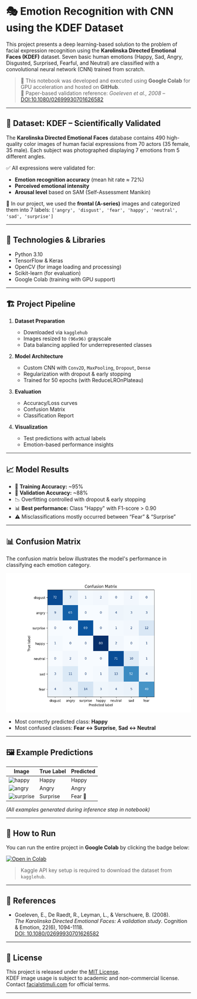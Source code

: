 # 🎭 Emotion Recognition with CNN using the KDEF Dataset

This project presents a deep learning-based solution to the problem of facial expression recognition using the **Karolinska Directed Emotional Faces (KDEF)** dataset. Seven basic human emotions (Happy, Sad, Angry, Disgusted, Surprised, Fearful, and Neutral) are classified with a convolutional neural network (CNN) trained from scratch.

> 🔬 This notebook was developed and executed using **Google Colab** for GPU acceleration and hosted on **GitHub**.  
> 📎 Paper-based validation reference: *Goeleven et al., 2008* – [DOI:10.1080/02699930701626582](https://doi.org/10.1080/02699930701626582)

---

## 🧠 Dataset: KDEF – Scientifically Validated

The **Karolinska Directed Emotional Faces** database contains 490 high-quality color images of human facial expressions from 70 actors (35 female, 35 male). Each subject was photographed displaying 7 emotions from 5 different angles.

✅ All expressions were validated for:
- **Emotion recognition accuracy** (mean hit rate ≈ 72%)
- **Perceived emotional intensity**
- **Arousal level** based on SAM (Self-Assessment Manikin)

📌 In our project, we used the **frontal (A-series)** images and categorized them into 7 labels:
`['angry', 'disgust', 'fear', 'happy', 'neutral', 'sad', 'surprise']`

---

## 🧰 Technologies & Libraries

- Python 3.10  
- TensorFlow & Keras  
- OpenCV (for image loading and processing)  
- Scikit-learn (for evaluation)  
- Google Colab (training with GPU support)  

---

## 🏗️ Project Pipeline

1. **Dataset Preparation**
   - Downloaded via `kagglehub`
   - Images resized to `(96x96)` grayscale
   - Data balancing applied for underrepresented classes

2. **Model Architecture**
   - Custom CNN with `Conv2D`, `MaxPooling`, `Dropout`, `Dense`
   - Regularization with dropout & early stopping
   - Trained for 50 epochs (with ReduceLROnPlateau)

3. **Evaluation**
   - Accuracy/Loss curves
   - Confusion Matrix
   - Classification Report

4. **Visualization**
   - Test predictions with actual labels
   - Emotion-based performance insights

---

## 📈 Model Results

- 🧪 **Training Accuracy:** ~95%  
- 🧪 **Validation Accuracy:** ~88%  
- 📉 Overfitting controlled with dropout & early stopping  
- 📊 **Best performance:** Class "Happy" with F1-score > 0.90  
- ⚠️ Misclassifications mostly occurred between “Fear” & “Surprise”

---

## 📊 Confusion Matrix

The confusion matrix below illustrates the model's performance in classifying each emotion category.

![Confusion Matrix](./docs/confusion_matrix.png)


- Most correctly predicted class: **Happy**
- Most confused classes: **Fear ↔ Surprise**, **Sad ↔ Neutral**

---

## 🖼️ Example Predictions

| Image | True Label | Predicted |
|-------|------------|-----------|
| ![happy](./docs/sample_happy.png) | Happy | Happy |
| ![angry](./docs/sample_angry.png) | Angry | Angry |
| ![surprise](./docs/sample_surprise.png) | Surprise | Fear 😬 |

_(All examples generated during inference step in notebook)_

---

## 🚀 How to Run

You can run the entire project in **Google Colab** by clicking the badge below:

<a href="https://colab.research.google.com/github/FatmaBuseBorlu/KDEF/blob/main/KDEF.ipynb" target="_blank">
  <img src="https://colab.research.google.com/assets/colab-badge.svg" alt="Open in Colab"/>
</a>

> Kaggle API key setup is required to download the dataset from `kagglehub`.

---

## 📎 References

- Goeleven, E., De Raedt, R., Leyman, L., & Verschuere, B. (2008).  
  *The Karolinska Directed Emotional Faces: A validation study*. Cognition & Emotion, 22(6), 1094-1118.  
  [DOI: 10.1080/02699930701626582](https://doi.org/10.1080/02699930701626582)

---

## 🪪 License

This project is released under the [MIT License](./LICENSE).  
KDEF image usage is subject to academic and non-commercial license. Contact [facialstimuli.com](http://www.facialstimuli.com) for official terms.

---

